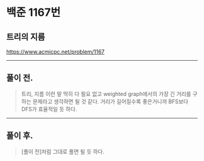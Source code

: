 # 백준 1167번

## 트리의 지름
https://www.acmicpc.net/problem/1167
___
## 풀이 전.
> 트리, 지름 이런 말 딱히 다 필요 없고 weighted graph에서의 가장 긴 거리를 구하는 문제라고 생각하면 될 것 같다.
> 거리가 길어질수록 좋은거니까 BFS보다 DFS가 효율적일 듯 하다.
___
## 풀이 후.
> [풀이 전]처럼 그대로 풀면 될 듯 하다. </br>